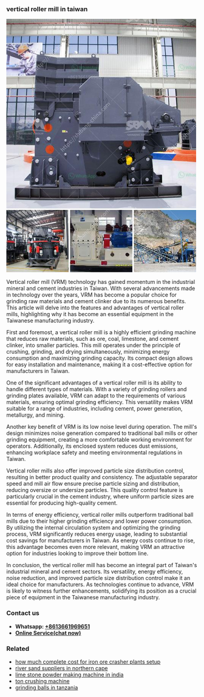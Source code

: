 <h3>vertical roller mill in taiwan</h3><img src='1708499108.jpg' alt=''><p>Vertical roller mill (VRM) technology has gained momentum in the industrial mineral and cement industries in Taiwan. With several advancements made in technology over the years, VRM has become a popular choice for grinding raw materials and cement clinker due to its numerous benefits. This article will delve into the features and advantages of vertical roller mills, highlighting why it has become an essential equipment in the Taiwanese manufacturing industry.</p><p>First and foremost, a vertical roller mill is a highly efficient grinding machine that reduces raw materials, such as ore, coal, limestone, and cement clinker, into smaller particles. This mill operates under the principle of crushing, grinding, and drying simultaneously, minimizing energy consumption and maximizing grinding capacity. Its compact design allows for easy installation and maintenance, making it a cost-effective option for manufacturers in Taiwan.</p><p>One of the significant advantages of a vertical roller mill is its ability to handle different types of materials. With a variety of grinding rollers and grinding plates available, VRM can adapt to the requirements of various materials, ensuring optimal grinding efficiency. This versatility makes VRM suitable for a range of industries, including cement, power generation, metallurgy, and mining.</p><p>Another key benefit of VRM is its low noise level during operation. The mill's design minimizes noise generation compared to traditional ball mills or other grinding equipment, creating a more comfortable working environment for operators. Additionally, its enclosed system reduces dust emissions, enhancing workplace safety and meeting environmental regulations in Taiwan.</p><p>Vertical roller mills also offer improved particle size distribution control, resulting in better product quality and consistency. The adjustable separator speed and mill air flow ensure precise particle sizing and distribution, reducing oversize or undersize particles. This quality control feature is particularly crucial in the cement industry, where uniform particle sizes are essential for producing high-quality cement.</p><p>In terms of energy efficiency, vertical roller mills outperform traditional ball mills due to their higher grinding efficiency and lower power consumption. By utilizing the internal circulation system and optimizing the grinding process, VRM significantly reduces energy usage, leading to substantial cost savings for manufacturers in Taiwan. As energy costs continue to rise, this advantage becomes even more relevant, making VRM an attractive option for industries looking to improve their bottom line.</p><p>In conclusion, the vertical roller mill has become an integral part of Taiwan's industrial mineral and cement sectors. Its versatility, energy efficiency, noise reduction, and improved particle size distribution control make it an ideal choice for manufacturers. As technologies continue to advance, VRM is likely to witness further enhancements, solidifying its position as a crucial piece of equipment in the Taiwanese manufacturing industry.</p><h3>Contact us</h3><ul><li><strong>Whatsapp:&nbsp;<a href="https://wa.me/8613661969651">+8613661969651</a></strong></li><li><a href="https://swt.shibang-china.com/?git&amp;zhl&amp;vertical roller mill in taiwan"><strong>Online Service(chat now)</strong></a></li></ul><h3>Related</h3><ul><li><a href='how much complete cost for iron ore crasher plants setup.md'>how much complete cost for iron ore crasher plants setup</a></li><li><a href='river sand suppliers in northern cape.md'>river sand suppliers in northern cape</a></li><li><a href='lime stone powder making machine in india.md'>lime stone powder making machine in india</a></li><li><a href='ton crushing machine.md'>ton crushing machine</a></li><li><a href='grinding balls in tanzania.md'>grinding balls in tanzania</a></li></ul>